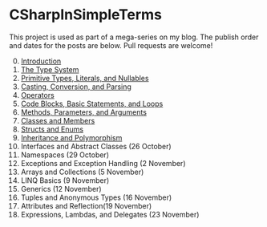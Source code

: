 # CSharpInSimpleTerms
This project is used as part of a mega-series on my blog. The publish order and dates for the posts are below. Pull requests are welcome!

0. [Introduction](https://exceptionnotfound.net/introducing-csharp-in-simple-terms/)
1. [The Type System](https://exceptionnotfound.net/csharp-in-simple-terms-1-the-type-system/)
2. [Primitive Types, Literals, and Nullables](https://exceptionnotfound.net/csharp-in-simple-terms-2-primitive-types-literals-and-nullables/)
3. [Casting, Conversion, and Parsing](https://exceptionnotfound.net/csharp-in-simple-terms-3-casting-conversion-parsing-is-as-and-typeof/)
4. [Operators](https://exceptionnotfound.net/csharp-in-simple-terms-4-operators/)
5. [Code Blocks, Basic Statements, and Loops](https://exceptionnotfound.net/csharp-in-simple-terms-5-basic-statements-and-loops/)
6. [Methods, Parameters, and Arguments](https://exceptionnotfound.net/csharp-in-simple-terms-6-methods-parameters-and-arguments/)
7. [Classes and Members](https://exceptionnotfound.net/csharp-in-simple-terms-7-class-basics-properties-methods-access/)
8. [Structs and Enums](https://exceptionnotfound.net/csharp-in-simple-terms-8-structs-and-enums/)
9. [Inheritance and Polymorphism](https://exceptionnotfound.net/csharp-in-simple-terms-9-inheritance-and-polymorphism/)
10. Interfaces and Abstract Classes (26 October)
11. Namespaces (29 October)
12. Exceptions and Exception Handling (2 November)
13. Arrays and Collections (5 November)
14. LINQ Basics (9 November)
15. Generics (12 November)
16. Tuples and Anonymous Types (16 November)
17. Attributes and Reflection(19 November)
18. Expressions, Lambdas, and Delegates (23 November)
